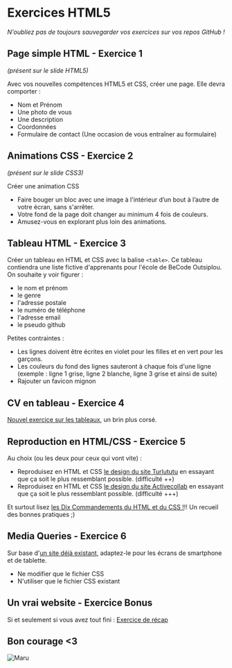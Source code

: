 # Exercices HTML5
*N'oubliez pas de toujours sauvegarder vos exercices sur vos repos GitHub !*

## Page simple HTML - Exercice 1

*(présent sur le slide HTML5)*

Avec vos nouvelles compétences HTML5 et CSS, créer une page. 
Elle devra comporter :
- Nom et Prénom
- Une photo de vous
- Une description
- Coordonnées 
- Formulaire de contact (Une occasion de vous entraîner au formulaire)

## Animations CSS - Exercice 2

*(présent sur le slide CSS3)*

Créer une animation CSS
- Faire bouger un bloc avec une image à l'intérieur d’un bout à l’autre de votre écran, sans s'arrêter.
- Votre fond de la page doit changer au minimum 4 fois de couleurs.
- Amusez-vous en explorant plus loin des animations.

## Tableau HTML - Exercice 3

Créer un tableau en HTML et CSS avec la balise `<table>`.
Ce tableau contiendra une liste fictive d'apprenants pour l'école de BeCode Outsiplou. On souhaite y voir figurer :
- le nom et prénom
- le genre
- l'adresse postale
- le numéro de téléphone
- l'adresse email
- le pseudo github

Petites contraintes :
- Les lignes doivent être écrites en violet pour les filles et en vert pour les garçons.
- Les couleurs du fond des lignes sauteront à chaque fois d'une ligne (exemple : ligne 1 grise, ligne 2 blanche, ligne 3 grise et ainsi de suite)
- Rajouter un favicon mignon

## CV en tableau - Exercice 4

[Nouvel exercice sur les tableaux](Training-3-tableau.md), un brin plus corsé.

## Reproduction en HTML/CSS - Exercice 5

Au choix (ou les deux pour ceux qui vont vite) :
- Reproduisez en HTML et CSS [le design du site Turlututu](turlututu.png) en essayant que ça soit le plus ressemblant possible. (difficulté ++)
- Reproduisez en HTML et CSS [le design du site Activecollab](capture-fullpage.png) en essayant que ça soit le plus ressemblant possible. (difficulté +++)

Et surtout lisez [les Dix Commandements du HTML et du CSS !](https://github.com/simplonco/Ten-Commandments-of-HTML-and-CSS/blob/master/README_FR.md)!! 
Un recueil des bonnes pratiques ;)

## Media Queries - Exercice 6

Sur base d'[un site déjà existant](exo-respons.zip), adaptez-le pour les écrans de smartphone et de tablette.
- Ne modifier que le fichier CSS
- N'utiliser que le fichier CSS existant

## Un vrai website - Exercice Bonus

Si et seulement si vous avez tout fini : [Exercice de récap](Training-recap.md)

## Bon courage <3

![Maru](https://media.giphy.com/media/Ww6Hdz0L3CxfW/giphy.gif)
